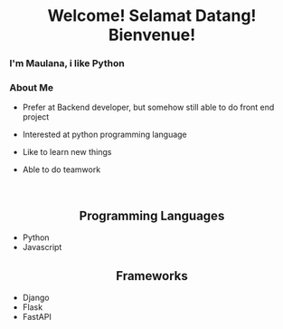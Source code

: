 <h1 align="center"> Welcome! Selamat Datang! Bienvenue! </h1>
<h3> I'm Maulana, i like Python </h3>

<h3 align="left">About Me</h3>

- Prefer at Backend developer, but somehow still able to do front end project

- Interested at python programming language

- Like to learn new things

- Able to do teamwork

<br>

<h2 align="center"> Programming Languages </h2>

 - Python
 - Javascript

<h2 align="center"> Frameworks </h2>

- Django
- Flask
- FastAPI
